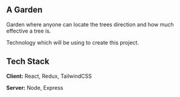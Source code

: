## A Garden

Garden where anyone can locate the trees direction and how much effective a tree is.

Technology which will be using to create this project.

## Tech Stack

**Client:** React, Redux, TailwindCSS

**Server:** Node, Express
